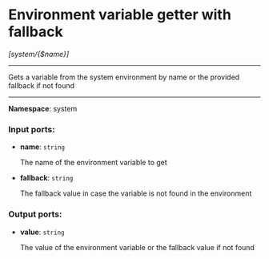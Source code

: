 # Environment variable getter with fallback

_[system/{$name}]_

---

Gets a variable from the system environment by name or the provided fallback if not found

---

__Namespace__: system

### Input ports:

* __name__: ` string `

    The name of the environment variable to get


* __fallback__: ` string `

    The fallback value in case the variable is not found in the environment

### Output ports:

* __value__: ` string `

    The value of the environment variable or the fallback value if not found

